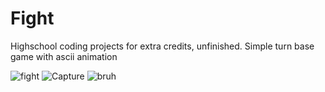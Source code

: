 # Fight

Highschool coding projects for extra credits, unfinished. Simple turn base game with ascii animation

![fight](https://github.com/DragonChaserz/Fight/assets/134168145/fde61cd3-7133-4104-8543-e199484b4834)
![Capture](https://github.com/DragonChaserz/Fight/assets/134168145/e5116d58-803c-4495-ad4d-88c82af0da0c)
![bruh](https://github.com/DragonChaserz/Fight/assets/134168145/5a8d6035-b113-4160-af96-da3bc6ae8889)
